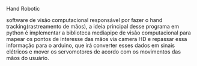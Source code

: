Hand Robotic

software de visão computacional responsável por fazer o hand tracking(rastreamento de mãos),
a ideia principal desse programa em python é implementar a biblioteca mediapipe de visão
computacional para mapear os pontos de interesse das mãos via camera HD e repassar essa
informação para o arduino, que irá converter esses dados em sinais elétricos e mover os
servomotores de acordo com os movimentos das mãos do usuário.
